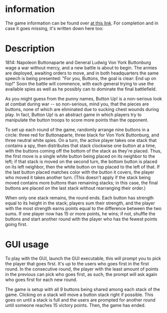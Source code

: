 # information

The game information can be found over [at this
link](https://boardgamegeek.com/boardgame/119856/button). For completion and in
case it goes missing, it's written down here too:

# Description

1814: Napoleon Buttonaparte and General Ludwig Von York Buttonburg wage a war
without mercy, and a new battle is about to begin. The armies are deployed,
awaiting orders to move, and in both headquarters the same speech is being
presented: "For you, Buttons, the goal is clear: End up on top!" Soon the battle
will commence, with each general trying to use the available spies as well as he
possibly can to dominate the final battlefield.

As you might guess from the punny names, Button Up! is a non-serious look at
combat during war -- so non-serious, mind you, that the pieces are
buttons, none of which are eliminated due to sucking chest wounds during
play. In fact, Button Up! is an abstract game in which players try to manipulate
the button troops to score more points than the opponent.

To set up each round of the game, randomly arrange nine buttons in a circle:
three red for Buttonaparte, three black for Von York Buttonburg, and three
neutral white spies. On a turn, the active player takes one stack that contains
a spy, then distributes that stack clockwise one button at a time, with the
buttons coming off the bottom of the stack as they're placed. Thus, the first
move is a single white button being placed on its neighbor to the left; if that
stack is moved on the second turn, the bottom button is placed on its left
neighbor, then the white button on top placed to the left of that. If the last
button placed matches color with the button it covers, the player who moved it
takes another turn. (This doesn't apply if the stack being moved contains more
buttons than remaining stacks; in this case, the final buttons are placed on the
last stack without rearranging their order.)

When only one stack remains, the round ends. Each button has strength equal to
its height in the stack; players sum their strength, and the player with the
most strength earns points equal to the difference between the two sums. If one
player now has 15 or more points, he wins; if not, shuffle the buttons and start
another round with the player who has the fewest points going first.

# GUI usage

To play with the GUI, launch the GUI executable, this will prompt you to pick
the player that goes first. It's up to the users who goes first in the first
round. In the consecutive round, the player with the least amount of points in
the previous can pick who goes first, as such, the prompt will ask again who
goes first for each new round.

The game is setup with all 9 buttons being shared among each stack of the
game. Clicking on a stack will move a button stack right if possible. This goes
on until a stack is full and the users are prompted for another round until
someone reaches 15 victory points. Then, the game has ended.
